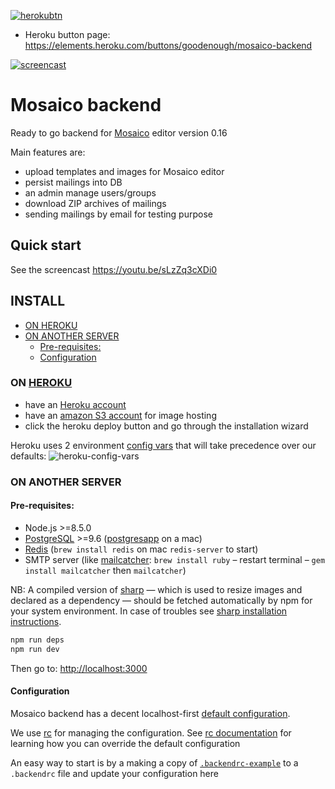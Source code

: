 [![herokubtn](https://www.herokucdn.com/deploy/button.svg)](https://heroku.com/deploy?template=https://github.com/goodenough/mosaico-backend/tree/release)

* Heroku button page: https://elements.heroku.com/buttons/goodenough/mosaico-backend

[![screencast](https://drive.google.com/uc?export=view&id=0BwQNm5fx5y30SXpSMWI4U1Z3b0E)](https://youtu.be/HqUT2et0FnM)

# Mosaico backend

Ready to go backend for [Mosaico](http://mosaico.io) editor version 0.16

Main features are:
- upload templates and images for Mosaico editor
- persist mailings into DB
- an admin manage users/groups
- download ZIP archives of mailings
- sending mailings by email for testing purpose

## Quick start

See the screencast https://youtu.be/sLzZq3cXDi0

## INSTALL

<!-- START doctoc generated TOC please keep comment here to allow auto update -->
<!-- DON'T EDIT THIS SECTION, INSTEAD RE-RUN doctoc TO UPDATE -->

- [ON HEROKU](#on-heroku)
- [ON ANOTHER SERVER](#on-another-server)
  - [Pre-requisites:](#pre-requisites)
  - [Configuration](#configuration)

<!-- END doctoc generated TOC please keep comment here to allow auto update -->

### ON [HEROKU](https://www.heroku.com/home) 

- have an [Heroku account](https://www.heroku.com/home)
- have an [amazon S3 account](https://aws.amazon.com/s3/) for image hosting 
- click the heroku deploy button and go through the installation wizard 

Heroku uses 2 environment [config vars](https://devcenter.heroku.com/articles/config-vars#setting-up-config-vars-for-a-deployed-application) that will take precedence over our defaults:
![heroku-config-vars](http://imgur.com/download/DAw55D3)

### ON ANOTHER SERVER

#### Pre-requisites:

- Node.js >=8.5.0
- [PostgreSQL](https://www.postgresql.org/) >=9.6 ([postgresapp](http://postgresapp.com/) on a mac)
- [Redis](https://redis.io/) (`brew install redis` on mac `redis-server` to start)
- SMTP server (like [mailcatcher](https://mailcatcher.me/): `brew install ruby` – restart terminal – `gem install mailcatcher` then `mailcatcher`)

NB: A compiled version of [sharp](http://sharp.dimens.io/en/stable/) — which is used to resize images and declared as a dependency — should be fetched automatically by npm for your system environment. In case of troubles see [sharp installation instructions](http://sharp.dimens.io/en/stable/install/).

```sh
npm run deps
npm run dev
```

Then go to: [http://localhost:3000](http://localhost:3000)

#### Configuration

Mosaico backend has a decent localhost-first [default configuration](https://github.com/goodenough/mosaico-backend/blob/master/server/config.js#L13-L53).

We use [rc](https://www.npmjs.com/package/rc) for managing the configuration.
See [rc documentation](https://www.npmjs.com/package/rc#standards) for learning how you can override the default configuration

An easy way to start is by a making a copy of [`.backendrc-example`](https://github.com/goodenough/mosaico-backend/blob/master/.backendrc-example) to a `.backendrc` file and update your configuration here
